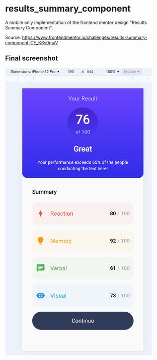 # results_summary_component

A mobile only implementation of the frontend mentor design "Results Summary Component".

Source: https://www.frontendmentor.io/challenges/results-summary-component-CE_K6s0maV

## Final screenshot
![Final Screenshot](./screenshot_20241012.png)